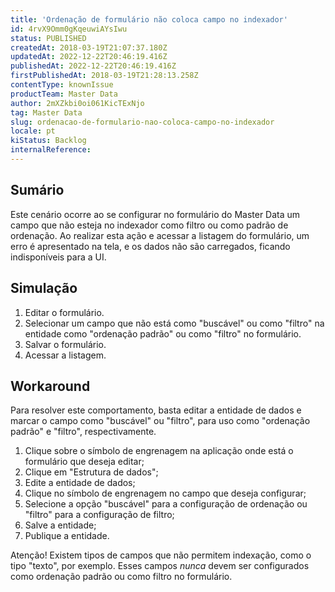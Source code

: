 ```yaml
---
title: 'Ordenação de formulário não coloca campo no indexador'
id: 4rvX9Omm0gKqeuwiAYsIwu
status: PUBLISHED
createdAt: 2018-03-19T21:07:37.180Z
updatedAt: 2022-12-22T20:46:19.416Z
publishedAt: 2022-12-22T20:46:19.416Z
firstPublishedAt: 2018-03-19T21:28:13.258Z
contentType: knownIssue
productTeam: Master Data
author: 2mXZkbi0oi061KicTExNjo
tag: Master Data
slug: ordenacao-de-formulario-nao-coloca-campo-no-indexador
locale: pt
kiStatus: Backlog
internalReference: 
---
```


## Sumário

Este cenário ocorre ao se configurar no formulário do Master Data um campo que não esteja no indexador como filtro ou como padrão de ordenação. Ao realizar esta ação e acessar a listagem do formulário, um erro é apresentado na tela, e os dados não são carregados, ficando indisponíveis para a UI.

## Simulação

1. Editar o formulário.
2. Selecionar um campo que não está como "buscável" ou como "filtro" na entidade como "ordenação padrão" ou como "filtro" no formulário.
3. Salvar o formulário.
4. Acessar a listagem.

## Workaround

Para resolver este comportamento, basta editar a entidade de dados e marcar o campo como "buscável" ou "filtro", para uso como "ordenação padrão" e "filtro", respectivamente.

1. Clique sobre o símbolo de engrenagem na aplicação onde está o formulário que deseja editar;
2. Clique em "Estrutura de dados";
3. Edite a entidade de dados;
4. Clique no símbolo de engrenagem no campo que deseja configurar;
5. Selecione a opção "buscável" para a configuração de ordenação ou "filtro" para a configuração de filtro;
6. Salve a entidade;
7. Publique a entidade.

Atenção! Existem tipos de campos que não permitem indexação, como o tipo "texto", por exemplo. Esses campos *nunca* devem ser configurados como ordenação padrão ou como filtro no formulário.

